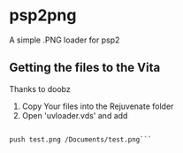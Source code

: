 # psp2png
A simple .PNG loader for psp2

## Getting the files to the Vita
Thanks to doobz

1. Copy Your files into the Rejuvenate folder
2. Open 'uvloader.vds' and add 

```# push resource

push test.png /Documents/test.png```
